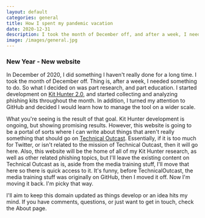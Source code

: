 ```yaml
---
layout: default
categories: general
title: How I spent my pandemic vacation
date: 2020-12-31
description: I took the month of December off, and after a week, I needed something to do. So, I built a website to teach myself a few things, and this is the first post.
image: /images/general.jpg
---
```


### New Year - New website
In December of 2020, I did something I haven't really done for a long time. I took the month of December off. Thing is, after a week, I needed something to do. So what I decided on was part research, and part education. I started development on [Kit Hunter 2.0](https://github.com/SteveD3/kit_hunter "Kit Hunter is my attempt to learn Python. Click the link to visit version 1.0 of the project on GitHub."), and started collecting and analyzing phishing kits throughout the month. In addition, I turned my attention to GitHub and decided I would learn how to manage the tool on a wider scale.

What you're seeing is the result of that goal. Kit Hunter development is ongoing, but showing promising results. However, this website is going to be a portal of sorts where I can write about things that aren't really something that should go on [Technical Outcast](https://TechnicalOutcast.com "TechnicalOutcast is the home of my podcast of the same name."). Essentially, if it is too much for Twitter, or isn't related to the mission of Technical Outcast, then it will go here. Also, this website will be the home of all of my Kit Hunter research, as well as other related phishing topics, but I'll leave the existing content on Technical Outcast as is, aside from the media training stuff, I'll move that here so there is quick access to it. It's funny, before TechnicalOutcast, the media training stuff was originally on GitHub, then I moved it off. Now I'm moving it back. I'm picky that way.

I'll aim to keep this domain updated as things develop or an idea hits my mind. If you have comments, questions, or just want to get in touch, check the About page.
